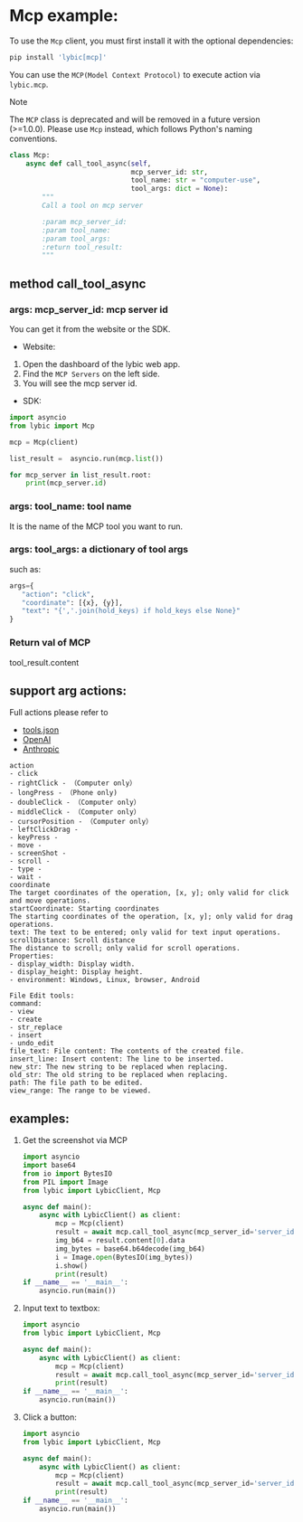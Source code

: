 # Mcp example:

To use the `Mcp` client, you must first install it with the optional dependencies:
```bash
pip install 'lybic[mcp]'
```

You can use the `MCP(Model Context Protocol)` to execute action via `lybic.mcp`.

> [!NOTE]
> The `MCP` class is deprecated and will be removed in a future version (>=1.0.0). Please use `Mcp` instead, which follows Python's naming conventions.

```python
class Mcp:
    async def call_tool_async(self,
                              mcp_server_id: str,
                              tool_name: str = "computer-use",
                              tool_args: dict = None):
        """
        Call a tool on mcp server

        :param mcp_server_id:
        :param tool_name:
        :param tool_args:
        :return tool_result:
        """
``` 

## method call_tool_async

### args: mcp_server_id: mcp server id

You can get it from the website or the SDK.

- Website:
1. Open the dashboard of the lybic web app.
2. Find the `MCP Servers` on the left side.
3. You will see the mcp server id.

- SDK:
```python
import asyncio
from lybic import Mcp

mcp = Mcp(client)

list_result =  asyncio.run(mcp.list())

for mcp_server in list_result.root:
    print(mcp_server.id)
```

### args: tool_name: tool name

It is the name of the MCP tool you want to run.

### args: tool_args: a dictionary of tool args

such as:

```python
args={
   "action": "click",
   "coordinate": [{x}, {y}],
   "text": "{','.join(hold_keys) if hold_keys else None}"
}
```

### Return val of MCP

tool_result.content

## support arg actions:

Full actions please refer to

- [tools.json](tools.json)
- [OpenAI](https://platform.openai.com/docs/guides/tools-computer-use#page-top)
- [Anthropic](https://docs.anthropic.com/en/docs/agents-and-tools/tool-use/computer-use-tool#computer-tool)

```
action 
- click
- rightClick - （Computer only）
- longPress - （Phone only)
- doubleClick - （Computer only）
- middleClick - （Computer only）
- cursorPosition - （Computer only）
- leftClickDrag - 
- keyPress - 
- move - 
- screenShot - 
- scroll - 
- type - 
- wait - 
coordinate 
The target coordinates of the operation, [x, y]; only valid for click and move operations.
startCoordinate: Starting coordinates
The starting coordinates of the operation, [x, y]; only valid for drag operations.
text: The text to be entered; only valid for text input operations.
scrollDistance: Scroll distance
The distance to scroll; only valid for scroll operations.
Properties:
- display_width: Display width.
- display_height: Display height.
- environment: Windows, Linux, browser, Android

File Edit tools:
command:
- view
- create
- str_replace
- insert
- undo_edit
file_text: File content: The contents of the created file.
insert_line: Insert content: The line to be inserted.
new_str: The new string to be replaced when replacing.
old_str: The old string to be replaced when replacing.
path: The file path to be edited.
view_range: The range to be viewed.
```

## examples:

1. Get the screenshot via MCP

    ```python
    import asyncio
    import base64
    from io import BytesIO
    from PIL import Image
    from lybic import LybicClient, Mcp
    
    async def main():
        async with LybicClient() as client:
            mcp = Mcp(client)
            result = await mcp.call_tool_async(mcp_server_id='server_id',tool_args={"action": "screenShot"})
            img_b64 = result.content[0].data
            img_bytes = base64.b64decode(img_b64)
            i = Image.open(BytesIO(img_bytes))
            i.show()
            print(result)
    if __name__ == '__main__':
        asyncio.run(main())
    ```

2. Input text to textbox:

    ```python
    import asyncio
    from lybic import LybicClient, Mcp
    
    async def main():
        async with LybicClient() as client:
            mcp = Mcp(client)
            result = await mcp.call_tool_async(mcp_server_id='server_id',tool_args={"action": "type", "text": "This is a English text,and 这是一个中文文本"})
            print(result)
    if __name__ == '__main__':
        asyncio.run(main())
    ```
   
3. Click a button:

    ```python
    import asyncio
    from lybic import LybicClient, Mcp
    
    async def main():
        async with LybicClient() as client:
            mcp = Mcp(client)
            result = await mcp.call_tool_async(mcp_server_id='server_id', tool_args={"action": "click", "coordinate": [100, 200]})
            print(result)
    if __name__ == '__main__':
        asyncio.run(main()) 
   ```
   
